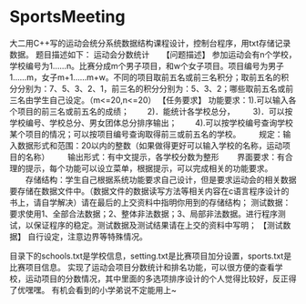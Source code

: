 # SportsMeeting
大二用C++写的运动会统分系统数据结构课程设计，控制台程序，用txt存储记录数据。
题目描述如下：
运动会分数统计
　
【问题描述】
      参加运动会有n个学校，学校编号为1……n。比赛分成m个男子项目，和w个女子项目。项目编号为男子1……m，女子m+1……m+w。不同的项目取前五名或前三名积分；取前五名的积分分别为：7、5、3、2、1，前三名的积分分别为：5、3、2；哪些取前五名或前三名由学生自己设定。（m<=20,n<=20）
【任务要求】
功能要求：1).可以输入各个项目的前三名或前五名的成绩；
　　2)．能统计各学校总分，
　　3)．可以按学校编号、学校总分、男女团体总分排序输出；
　　4).可以按学校编号查询学校某个项目的情况；可以按项目编号查询取得前三或前五名的学校。 
　　规定：输入数据形式和范围：20以内的整数（如果做得更好可以输入学校的名称，运动项目的名称）
　　输出形式：有中文提示，各学校分数为整形
　　界面要求：有合理的提示，每个功能可以设立菜单，根据提示，可以完成相关的功能要求。
　　存储结构：学生自己根据系统功能要求自己设计，但是要求运动会的相关数据要存储在数据文件中。（数据文件的数据读写方法等相关内容在c语言程序设计的书上，请自学解决）请在最后的上交资料中指明你用到的存储结构；
测试数据：要求使用1、全部合法数据；2、整体非法数据；3、局部非法数据。进行程序测试，以保证程序的稳定。测试数据及测试结果请在上交的资料中写明；
【测试数据】
自行设定，注意边界等特殊情况。

目录下的schools.txt是学校信息，setting.txt是比赛项目加分设置，sports.txt是比赛项目信息。
实现了运动会项目分数统计和排名功能，可以很方便的查看学校，运动项目的分数情况，其中里面的多选项排序设计的个人觉得比较好，反正得了优嘿嘿。
有机会看到的小学弟说不定能用上~
